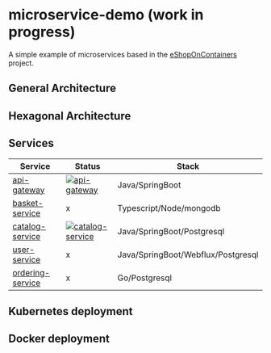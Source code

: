 # microservice-demo (work in progress)
A simple example of microservices based in the [eShopOnContainers](https://github.com/dotnet-architecture/eShopOnContainers) project.

## General Architecture


## Hexagonal Architecture


## Services
|Service|Status|Stack|
|-----|-----|-----|
|[api-gateway](src/api-gateway/README.md)|[![api-gateway](https://github.com/juandaabril/microservices-demo/actions/workflows/api-gateway.yml/badge.svg)](https://github.com/juandaabril/microservices-demo/actions/workflows/api-gateway.yml)|Java/SpringBoot|
|[basket-service](src/basket-service/README.md)|x|Typescript/Node/mongodb|
|[catalog-service](src/catalog-service/README.md)|[![catalog-service](https://github.com/juandaabril/microservices-demo/actions/workflows/catalog-service.yml/badge.svg)](https://github.com/juandaabril/microservices-demo/actions/workflows/catalog-service.yml)|Java/SpringBoot/Postgresql|
|[user-service](src/user-service/README.md)|x|Java/SpringBoot/Webflux/Postgresql|
|[ordering-service](src/ordering-service/README.md)|x|Go/Postgresql|

## Kubernetes deployment


## Docker deployment
